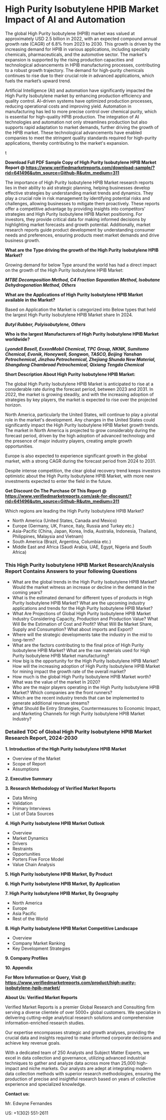 <meta name="title" content="Global High Purity Isobutylene HPIB Market Impact of AI and Automation"><meta name="description" content="The global High Purity Isobutylene (HPIB) market was valued at approximately USD 2.5 billion in 2022, with an expected compound annual growth rate (CAGR) of 6.8% from "><meta name="title" content="High Purity Isobutylene HPIB Market Size, Share, Scope, Trends, Growth, Opportunities, Analysis, Forecast"><h1>High Purity Isobutylene HPIB Market Impact of AI and Automation</h1><p>The global High Purity Isobutylene (HPIB) market was valued at approximately USD 2.5 billion in 2022, with an expected compound annual growth rate (CAGR) of 6.8% from 2023 to 2030. This growth is driven by the increasing demand for HPIB in various applications, including specialty chemicals, pharmaceuticals, and the automotive sector. The market's expansion is supported by the rising production capacities and technological advancements in HPIB manufacturing processes, contributing to a robust growth trajectory. The demand for high-purity chemicals continues to rise due to their crucial role in advanced applications, which fuels the market’s upward trend.</p><p>Artificial Intelligence (AI) and automation have significantly impacted the High Purity Isobutylene market by enhancing production efficiency and quality control. AI-driven systems have optimized production processes, reducing operational costs and improving yield. Automation in manufacturing has led to more precise control over chemical purity, which is essential for high-quality HPIB production. The integration of AI technologies and automation not only streamlines production but also supports rapid adaptation to market demands, further driving the growth of the HPIB market. These technological advancements have enabled companies to meet the stringent quality standards required for high-purity applications, thereby contributing to the market's expansion.</p>t</p><p id="" class=""><strong>Download Full PDF Sample Copy of High Purity Isobutylene HPIB Market Report @ <a href="https://www.verifiedmarketreports.com/download-sample/?rid=641496&utm_source=Github-R&utm_medium=311" target="_blank">https://www.verifiedmarketreports.com/download-sample/?rid=641496&utm_source=Github-R&utm_medium=311</a></strong></p><p>The importance of&nbsp;High Purity Isobutylene HPIB Market research reports lies in their ability to aid strategic planning, helping businesses develop effective strategies by understanding market trends and dynamics. They play a crucial role in risk management by identifying potential risks and challenges, allowing businesses to mitigate them proactively. These reports offer a competitive advantage by providing insights into competitors' strategies and High Purity Isobutylene HPIB Market positioning. For investors, they provide critical data for making informed decisions by highlighting market forecasts and growth potential. Additionally, market research reports guide product development by understanding consumer needs and preferences, ensuring products meet market demands and drive business growth.</p><p><strong>What are the&nbsp;Type driving the growth of the High Purity Isobutylene HPIB Market?</strong></p><p id="" class="">Growing demand for below Type around the world has had a direct impact on the growth of the High Purity Isobutylene HPIB Market:</p><em><strong>MTBE Decomposition Method, C4 Fraction Separation Method, Isobutane Dehydrogenation Method, Others</strong></em></p><strong>What are the&nbsp;Applications&nbsp;of High Purity Isobutylene HPIB Market available in the Market?</strong></p><p id="" class="">Based on Application the Market is categorized into Below types that held the largest High Purity Isobutylene HPIB Market share In 2024.</p><em><strong>Butyl Rubber, Polyisobutylene, Others</strong></em></p><strong>Who is the largest Manufacturers of High Purity Isobutylene HPIB Market worldwide?</strong></p><p><em><strong>Lyondell Basell, ExxonMobil Chemical, TPC Group, NKNK, Sumitomo Chemical, Evonik, Honeywell, Songwon, TASCO, Beijing Yanshan Petrochemical, Jinzhou Petrochemical, Zhejiang Shunda New Material, Shangdong Chambroad Petrochemical, Qixiang Tengda Chemical</strong></em></p><p id="" class=""><strong>Short Description About High Purity Isobutylene HPIB Market:</strong></p><p>The global High Purity Isobutylene HPIB Market is anticipated to rise at a considerable rate during the forecast period, between 2023 and 2031. In 2022, the market is growing steadily, and with the increasing adoption of strategies by key players, the market is expected to rise over the projected horizon.</p><p>North America, particularly the United States, will continue to play a pivotal role in the market's development. Any changes in the United States could significantly impact the High Purity Isobutylene HPIB Market growth trends. The market in North America is projected to grow considerably during the forecast period, driven by the high adoption of advanced technology and the presence of major industry players, creating ample growth opportunities.</p><p>Europe is also expected to experience significant growth in the global market, with a strong CAGR during the forecast period from 2024 to 2031.</p><p>Despite intense competition, the clear global recovery trend keeps investors optimistic about the High Purity Isobutylene HPIB Market, with more new investments expected to enter the field in the future.</p><p id="" class=""><strong>Get Discount On The Purchase Of This Report @ <a href="https://www.verifiedmarketreports.com/ask-for-discount/?rid=641496&utm_source=Github-R&utm_medium=311" target="_blank">https://www.verifiedmarketreports.com/ask-for-discount/?rid=641496&utm_source=Github-R&utm_medium=311</a></strong></p>Which regions are leading the High Purity Isobutylene HPIB Market?</p><ul><li>North America (United States, Canada and Mexico)</li><li>Europe (Germany, UK, France, Italy, Russia and Turkey etc.)</li><li>Asia-Pacific (China, Japan, Korea, India, Australia, Indonesia, Thailand, Philippines, Malaysia and Vietnam)</li><li>South America (Brazil, Argentina, Columbia etc.)</li><li>Middle East and Africa (Saudi Arabia, UAE, Egypt, Nigeria and South Africa)</li></ul><h3 id="" class="">This High Purity Isobutylene HPIB Market Research/Analysis Report Contains Answers to your following Questions</h3><ul><li>What are the global trends in the High Purity Isobutylene HPIB Market? Would the market witness an increase or decline in the demand in the coming years?</li><li>What is the estimated demand for different types of products in High Purity Isobutylene HPIB Market? What are the upcoming industry applications and trends for the High Purity Isobutylene HPIB Market?</li><li>What Are Projections of Global High Purity Isobutylene HPIB Market Industry Considering Capacity, Production and Production Value? What Will Be the Estimation of Cost and Profit? What Will Be Market Share, Supply and Consumption? What about imports and Export?</li><li>Where will the strategic developments take the industry in the mid to long-term?</li><li>What are the factors contributing to the final price of High Purity Isobutylene HPIB Market? What are the raw materials used for High Purity Isobutylene HPIB Market manufacturing?</li><li>How big is the opportunity for the High Purity Isobutylene HPIB Market? How will the increasing adoption of High Purity Isobutylene HPIB Market for mining impact the growth rate of the overall market?</li><li>How much is the global High Purity Isobutylene HPIB Market worth? What was the value of the market In 2020?</li><li>Who are the major players operating in the High Purity Isobutylene HPIB Market? Which companies are the front runners?</li><li>Which are the recent industry trends that can be implemented to generate additional revenue streams?</li><li>What Should Be Entry Strategies, Countermeasures to Economic Impact, and Marketing Channels for High Purity Isobutylene HPIB Market Industry?</li></ul><h3 id="" class="">Detailed TOC of Global High Purity Isobutylene HPIB Market Research Report, 2024-2030</h3><p id="" class=""><strong>1. Introduction of the High Purity Isobutylene HPIB Market</strong></p><ul><li>Overview of the Market</li><li>Scope of Report</li><li>Assumptions</li></ul><p id="" class=""><strong>2. Executive Summary</strong></p><p id="" class=""><strong>3. Research Methodology of Verified Market Reports</strong></p><ul><li>Data Mining</li><li>Validation</li><li>Primary Interviews</li><li>List of Data Sources</li></ul><p id="" class=""><strong>4. High Purity Isobutylene HPIB Market Outlook</strong></p><ul><li>Overview</li><li>Market Dynamics</li><li>Drivers</li><li>Restraints</li><li>Opportunities</li><li>Porters Five Force Model</li><li>Value Chain Analysis</li></ul><p id="" class=""><strong>5. High Purity Isobutylene HPIB Market, By Product</strong></p><p id="" class=""><strong>6. High Purity Isobutylene HPIB Market, By Application</strong></p><p id="" class=""><strong>7. High Purity Isobutylene HPIB Market, By Geography</strong></p><ul><li>North America</li><li>Europe</li><li>Asia Pacific</li><li>Rest of the World</li></ul><p id="" class=""><strong>8. High Purity Isobutylene HPIB Market Competitive Landscape</strong></p><ul><li>Overview</li><li>Company Market Ranking</li><li>Key Development Strategies</li></ul><p id="" class=""><strong>9. Company Profiles</strong></p><p id="" class=""><strong>10. Appendix</strong></p><p id="" class=""><strong>For More Information or Query, Visit @ <a href="https://www.verifiedmarketreports.com/product/high-purity-isobutylene-hpib-market/" target="_blank">https://www.verifiedmarketreports.com/product/high-purity-isobutylene-hpib-market/</a></strong></p><p id="" class=""><strong>About Us: Verified Market Reports</strong></p><p id="" class="">Verified Market Reports is a premier Global Research and Consulting firm serving a diverse clientele of over 5000+ global customers. We specialize in delivering cutting-edge analytical research solutions and comprehensive information-enriched research studies.</p><p id="" class="">Our expertise encompasses strategic and growth analyses, providing the crucial data and insights required to make informed corporate decisions and achieve key revenue goals.</p><p id="" class="">With a dedicated team of 250 Analysts and Subject Matter Experts, we excel in data collection and governance, utilizing advanced industrial techniques to gather and analyze data across more than 25,000 high-impact and niche markets. Our analysts are adept at integrating modern data collection methods with superior research methodologies, ensuring the production of precise and insightful research based on years of collective experience and specialized knowledge.</p><p id="" class=""><strong>Contact us:</strong></p><p id="" class="">Mr. Edwyne Fernandes</p><p id="" class="">US: +1(302) 551-2611</p>